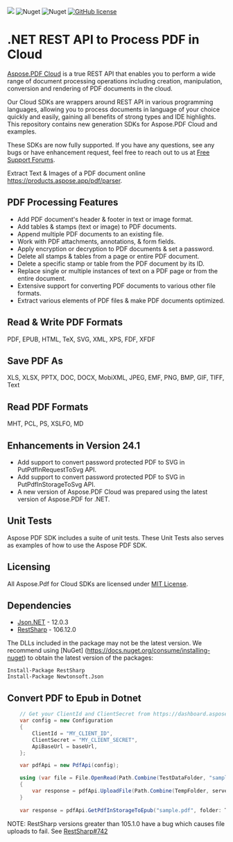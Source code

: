 ![](https://img.shields.io/badge/api-v3.0-lightgrey) ![Nuget](https://img.shields.io/nuget/v/Aspose.pdf-Cloud) ![Nuget](https://img.shields.io/nuget/dt/Aspose.pdf-Cloud) [![GitHub license](https://img.shields.io/github/license/aspose-pdf-cloud/aspose-pdf-cloud-dotnet)](https://github.com/aspose-pdf-cloud/aspose-pdf-cloud-dotnet/blob/master/LICENSE)
# .NET REST API to Process PDF in Cloud
[Aspose.PDF Cloud](https://products.aspose.cloud/pdf) is a true REST API that enables you to perform a wide range of document processing operations including creation, manipulation, conversion and rendering of PDF documents in the cloud.

Our Cloud SDKs are wrappers around REST API in various programming languages, allowing you to process documents in language of your choice quickly and easily, gaining all benefits of strong types and IDE highlights. This repository contains new generation SDKs for Aspose.PDF Cloud and examples.

These SDKs are now fully supported. If you have any questions, see any bugs or have enhancement request, feel free to reach out to us at [Free Support Forums](https://forum.aspose.cloud/c/pdf).

Extract Text & Images of a PDF document online https://products.aspose.app/pdf/parser.

## PDF Processing Features
- Add PDF document's header & footer in text or image format.
- Add tables & stamps (text or image) to PDF documents.
- Append multiple PDF documents to an existing file.
- Work with PDF attachments, annotations, & form fields.
- Apply encryption or decryption to PDF documents & set a password.
- Delete all stamps & tables from a page or entire PDF document.
- Delete a specific stamp or table from the PDF document by its ID.
- Replace single or multiple instances of text on a PDF page or from the entire document.
- Extensive support for converting PDF documents to various other file formats.
- Extract various elements of PDF files & make PDF documents optimized.

## Read & Write PDF Formats
PDF, EPUB, HTML, TeX, SVG, XML, XPS, FDF, XFDF

## Save PDF As
XLS, XLSX, PPTX, DOC, DOCX, MobiXML, JPEG, EMF, PNG, BMP, GIF, TIFF, Text

## Read PDF Formats
MHT, PCL, PS, XSLFO, MD

## Enhancements in Version 24.1
- Add support to convert password protected PDF to SVG in PutPdfInRequestToSvg API.
- Add support to convert password protected PDF to SVG in PutPdfInStorageToSvg API.
- A new version of Aspose.PDF Cloud was prepared using the latest version of Aspose.PDF for .NET.

## Unit Tests
Aspose PDF SDK includes a suite of unit tests. These Unit Tests also serves as examples of how to use the Aspose PDF SDK.

## Licensing
All Aspose.Pdf for Cloud SDKs are licensed under [MIT License](LICENSE).

## Dependencies
- [Json.NET](https://www.nuget.org/packages/Newtonsoft.Json/) - 12.0.3
- [RestSharp](https://www.nuget.org/packages/RestSharp) - 106.12.0

The DLLs included in the package may not be the latest version. We recommend using [NuGet] (https://docs.nuget.org/consume/installing-nuget) to obtain the latest version of the packages:
```
Install-Package RestSharp
Install-Package Newtonsoft.Json
```

## Convert PDF to Epub in Dotnet

```csharp
	// Get your ClientId and ClientSecret from https://dashboard.aspose.cloud (free registration required).
	var config = new Configuration
	{
		ClientId = "MY_CLIENT_ID",
		ClientSecret = "MY_CLIENT_SECRET",
		ApiBaseUrl = baseUrl,
	};

	var pdfApi = new PdfApi(config);

	using (var file = File.OpenRead(Path.Combine(TestDataFolder, "sample.pdf")))
	{
		var response = pdfApi.UploadFile(Path.Combine(TempFolder, serverFileName), file);
	}
			
	var response = pdfApi.GetPdfInStorageToEpub("sample.pdf", folder: TempFolder);
```

NOTE: RestSharp versions greater than 105.1.0 have a bug which causes file uploads to fail. See [RestSharp#742](https://github.com/restsharp/RestSharp/issues/742)
